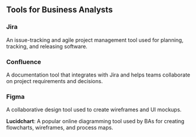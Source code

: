 ## Tools for Business Analysts

### Jira
An issue-tracking and agile project management tool used for planning, tracking, and releasing software.

### Confluence
A documentation tool that integrates with Jira and helps teams collaborate on project requirements and decisions.

### Figma
A collaborative design tool used to create wireframes and UI mockups.
 
**Lucidchart**: A popular online diagramming tool used by BAs for creating flowcharts, wireframes, and process maps.
